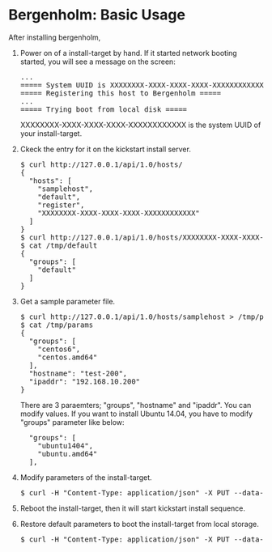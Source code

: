 # Bergenholm: Basic Usage


After installing bergenholm, 

1. Power on of a install-target by hand.  If it started network
   booting started, you will see a message on the screen:

   <pre>
   ...
   ===== System UUID is XXXXXXXX-XXXX-XXXX-XXXX-XXXXXXXXXXXX =====
   ===== Registering this host to Bergenholm =====
   ...
   ===== Trying boot from local disk =====
   </pre>

   XXXXXXXX-XXXX-XXXX-XXXX-XXXXXXXXXXXX is the system UUID of your
   install-target.

2. Ckeck the entry for it on the kickstart install server.

   <pre>
   $ curl http://127.0.0.1/api/1.0/hosts/                                                      {
   {
     "hosts": [
       "samplehost",
       "default",
       "register",
       "XXXXXXXX-XXXX-XXXX-XXXX-XXXXXXXXXXXX"
     ]
   }
   $ curl http://127.0.0.1/api/1.0/hosts/XXXXXXXX-XXXX-XXXX-XXXX-XXXXXXXXXXXX > /tmp/default
   $ cat /tmp/default
   {
     "groups": [
       "default"
     ]
   }
   </pre>

3. Get a sample parameter file.

   <pre>
   $ curl http://127.0.0.1/api/1.0/hosts/samplehost > /tmp/params
   $ cat /tmp/params
   {
     "groups": [
       "centos6",
       "centos.amd64"
     ],
     "hostname": "test-200",
     "ipaddr": "192.168.10.200"
   }
   </pre>

   There are 3 paraemters; "groups", "hostname" and "ipaddr". You can
   modify values.  If you want to install Ubuntu 14.04, you have to
   modify "groups" parameter like below:

   <pre>
     "groups": [
       "ubuntu1404",
       "ubuntu.amd64"
     ],
   </pre>

4. Modify parameters of the install-target.

   <pre>
   $ curl -H "Content-Type: application/json" -X PUT --data-binary @/tmp/params http://127.0.0.1/api/1.0/hosts/XXXXXXXX-XXXX-XXXX-XXXX-XXXXXXXXXXXX
   </pre>

5. Reboot the install-target, then it will start kickstart install
   sequence.

6. Restore default parameters to boot the install-target from local
   storage.

   <pre>
   $ curl -H "Content-Type: application/json" -X PUT --data-binary @/tmp/default http://127.0.0.1/api/1.0/hosts/XXXXXXXX-XXXX-XXXX-XXXX-XXXXXXXXXXXX
   </pre>
